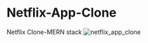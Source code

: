 # Netflix-App-Clone
Netflix Clone-MERN stack
![netflix_app_clone](https://user-images.githubusercontent.com/98381403/185154202-f06e8e53-c5e4-4fab-89d7-c49b0a75c99a.jpg)

